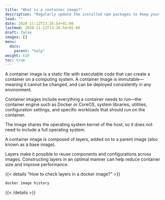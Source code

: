 ```yaml
---
title: "What is a container image?"
description: "Regularly update the installed npm packages to keep your Doks website stable, usable, and secure."
lead: ""
date: 2020-11-12T13:26:54+01:00
lastmod: 2020-11-12T13:26:54+01:00
draft: false
images: []
menu:
  docs:
    parent: "help"
weight: 610
toc: true
---
```


A container image is a static file with executable code that can create a container on a computing system. A container image is immutable—meaning it cannot be changed, and can be deployed consistently in any environment.

Container images include everything a container needs to run—the container engine such as Docker or CoreOS, system libraries, utilities, configuration settings, and specific workloads that should run on the container. 

The image shares the operating system kernel of the host, so it does not need to include a full operating system.

A container image is composed of layers, added on to a parent image (also known as a base image). 

Layers make it possible to reuse components and configurations across images. Constructing layers in an optimal manner can help reduce container size and improve performance.


{{< details "How to check layers in a docker image?" >}}
```bash
docker image history
```
{{< /details >}}
